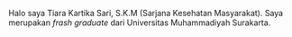 Halo saya Tiara Kartika Sari, S.K.M (Sarjana Kesehatan Masyarakat). Saya merupakan _frash graduate_ dari Universitas Muhammadiyah Surakarta.
